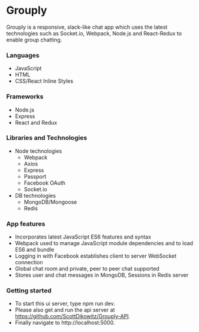 # Grouply

Grouply is a responsive, slack-like chat app which uses the latest technologies such as Socket.io, Webpack, Node.js and React-Redux to enable group chatting.

### Languages

* JavaScript
* HTML
* CSS/React Inline Styles

### Frameworks

* Node.js
* Express
* React and Redux

### Libraries and Technologies

* Node technologies
  + Webpack
  + Axios
  + Express
  + Passport
  + Facebook OAuth
  + Socket.io
* DB technologies
  + MongoDB/Mongoose
  + Redis

### App features

- Incorporates latest JavaScript ES6 features and syntax
- Webpack used to manage JavaScript module dependencies and to load ES6 and bundle
- Logging in with Facebook establishes client to server WebSocket connection
- Global chat room and private, peer to peer chat supported
- Stores user and chat messages in MongoDB, Sessions in Redis server

### Getting started

- To start this ui server, type npm run dev.
- Please also get and run the api server at https://github.com/ScottDikowitz/Grouply-API.
- Finally navigate to http://localhost:5000.
